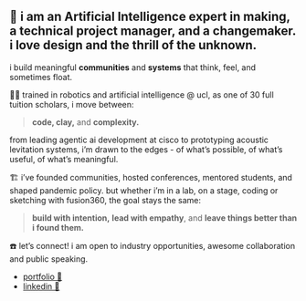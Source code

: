 ## 👋 i am an Artificial Intelligence expert in making, a technical project manager, and a changemaker. i love design and the thrill of the unknown. 


i build meaningful **communities** and **systems** that think, feel, and sometimes float. 

👨‍🏫 trained in robotics and artificial intelligence @ ucl, as one of 30 full tuition scholars, i move between: 
> **code, clay,** and **complexity.**

from leading agentic ai development at cisco to prototyping acoustic levitation systems, i’m drawn to the edges - of what’s possible, of what’s useful, of what’s meaningful.

🏗️ i’ve founded communities, hosted conferences, mentored students, and shaped pandemic policy. but whether i’m in a lab, on a stage, coding or sketching with fusion360, the goal stays the same: 
> **build with intention,** 
> **lead with empathy**, and 
> **leave things better than i found them.**

☎️ let’s connect! i am open to industry opportunities, awesome collaboration and public speaking.

- [portfolio 🚀](https://www.danilakozlov.com)
- [linkedin 💼](www.linkedin.com/in/danilakozlov)


